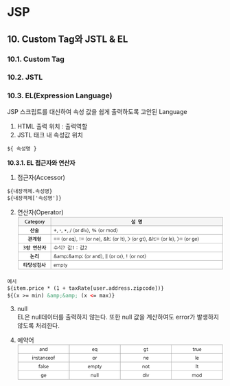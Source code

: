 ﻿# JSP

## 10. Custom Tag와 JSTL & EL  

### 10.1. Custom Tag  

### 10.2. JSTL  

### 10.3. EL(Expression Language)  
JSP 스크립트를 대신하여 속성 값을 쉽게 출력하도록 고안된 Language  
1. HTML 출력 위치 : 출력역할  
2. JSTL 태크 내 속성값 위치   

```html
${ 속성명 }
```

**10.3.1. EL 접근자와 연산자**  

1) 접근자(Accessor)  

```html
${내장객체.속성명}
${내장객체['속성명']}
```

2) 연산자(Operator)  
![ELOperatorIMG](./img/ELOperator.PNG)  

```html
예시
${item.price * (1 + taxRate[user.address.zipcode])}
${(x >= min) &amp;&amp; (x <= max)}
```

3) null  
EL은 null데이터를 출력하지 않는다. 또한 null 값을 계산하여도 error가 발생하지 않도록 처리한다.  

4) 예약어  
![ELReservedWordsIMG](./img/ELReservedWords.PNG)  


